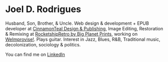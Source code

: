 # Joel D. Rodrigues

Husband, Son, Brother, & Uncle. Web design & development + EPUB developer at [CinnamonTeal Design & Publishing](https://cinnamonteal.in/), Image Editing, Restoration & Remixing at [RocketshipRetro by Big Planet Prints](https://bigplanetprints.com/), working on [WeImprovise!](https://weimprovise.com/). Plays guitar. Interest in Jazz, Blues, R&B, Traditional music, decolonization, sociology & politics.

You can find me on [LinkedIn](https://www.linkedin.com/in/jdrsunshine/)
